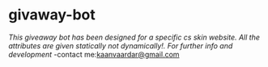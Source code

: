 # givaway-bot

*This giveaway bot has been designed for a specific cs skin website. All the attributes are given statically not dynamically!. 
For further info and development* 
-contact me:kaanvaardar@gmail.com 

